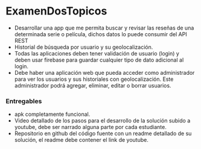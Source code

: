 # ExamenDosTopicos
- Desarrollar una app que me permita buscar y revisar las reseñas de una determinada serie o película, dichos datos lo puede consumir  del API REST
- Historial de búsqueda por usuario y su geolocalización.
- Todas las aplicaciones deben tener validación de usuario (login) y deben usar firebase para guardar cualquier tipo de dato         adicional al login.
- Debe haber una aplicación web que pueda acceder como administrador para ver los usuarios
  y sus historiales con geolocalización. Este administrador podrá agregar, eliminar, editar o
 borrar usuarios.
### Entregables
- apk completamente funcional.
- Video detallado de los pasos para el desarrollo de la solución subido a youtube, debe ser
  narrado alguna parte por cada estudiante.
- Repositorio en github del código fuente con un readme detallado de su solución, el readme
  debe contener el link de youtube.
